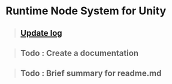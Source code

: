 # Runtime Node System for Unity

> ## [Update log](./UpdateLog.md)

> ## Todo : Create a documentation

> ## Todo : Brief summary for readme.md
